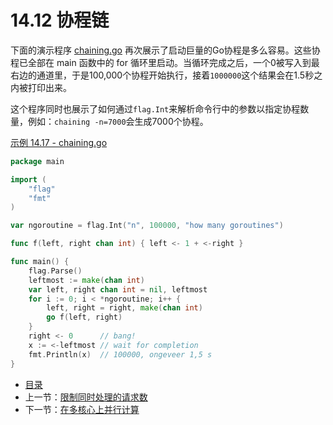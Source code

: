 # 14.12 协程链

下面的演示程序 [chaining.go](examples/chapter_14/chaining.go) 再次展示了启动巨量的Go协程是多么容易。这些协程已全部在 main 函数中的 for
循环里启动。当循环完成之后，一个0被写入到最右边的通道里，于是100,000个协程开始执行，接着`1000000`这个结果会在1.5秒之内被打印出来。


这个程序同时也展示了如何通过`flag.Int`来解析命令行中的参数以指定协程数量，例如：`chaining -n=7000`会生成7000个协程。
 

[示例 14.17 - chaining.go](examples/chapter_14/chaining.go)
```go
package main

import (
	"flag"
	"fmt"
)

var ngoroutine = flag.Int("n", 100000, "how many goroutines")

func f(left, right chan int) { left <- 1 + <-right }

func main() {
	flag.Parse()
	leftmost := make(chan int)
	var left, right chan int = nil, leftmost
	for i := 0; i < *ngoroutine; i++ {
		left, right = right, make(chan int)
		go f(left, right)
	}
	right <- 0      // bang!
	x := <-leftmost // wait for completion
	fmt.Println(x)  // 100000, ongeveer 1,5 s
}
```
- [目录](directory.md)
- 上一节：[限制同时处理的请求数](14.11.md)
- 下一节：[在多核心上并行计算](14.13.md)
 
